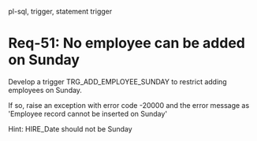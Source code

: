 pl-sql, trigger, statement trigger

# Req-51: No employee can be added on Sunday
Develop a trigger TRG_ADD_EMPLOYEE_SUNDAY to restrict adding employees on Sunday.

If so, raise an exception  with error code -20000 and the error message as 'Employee record cannot be inserted on Sunday' 

Hint: HIRE_Date should not be Sunday

```sql
